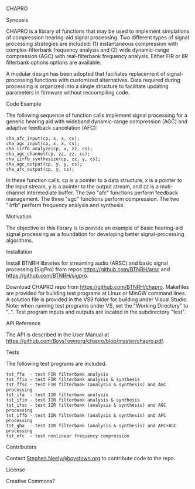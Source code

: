 CHAPRO

Synopsis

CHAPRO is a library of functions that may be used to implement simulations of compression hearing-aid signal processing. Two different types of signal processing strategies are included: (1) instantaneous compression with complex-filterbank frequency analysis and (2) wide dynamic-range compression (AGC) with real-filterbank frequency analysis. Either FIR or IIR filterbank options options are available. 

A modular design has been adopted that faciliates replacement of signal-processing functions with customized alternatives. Data required during processing is organized into a single structure to facilitate updating parameters in firmware without reccompiling code.

Code Example

The following sequence of function calls implement signal processing for a generic hearing aid with wideband dynamic-range compression (AGC) and adaptive feedback cancelation (AFC):

    cha_afc_input(cp, x, x, cs);
    cha_agc_input(cp, x, x, cs);
    cha_iirfb_analyze(cp, x, zz, cs);
    cha_agc_channel(cp, zz, zz, cs);
    cha_iirfb_synthesize(cp, zz, y, cs);
    cha_agc_output(cp, y, y, cs);
    cha_afc_output(cp, y, cs);

In these function calls, cp is a pointer to a data structure, x is a pointer to the input stream, y is a pointer to the output stream, and zz is a muti-channel intermediate buffer. The two "afc" functions perform feedback management. The three "agc" functions perform compression. The two "iirfb" perform frequency analysis and synthesis.

Motivation

The objective or this library is to provide an example of basic hearing-aid signal processing as a foundation for developing better signal-processing algorithms.

Installation

Install BTNRH libraries for streaming audio (ARSC) and basic signal processing (SigPro) from repos https://github.com/BTNRH/arsc and https://github.com/BTNRH/sigpro.   

Download CHAPRO repo from https://github.com/BTNRH/chapro. Makefiles are provided for building test programs at Linux or MinGW command lines. A solution file is provided in the VS9 folder for building under Visual Studio. Note: when running test programs under VS, set the "Working Directory" to "..". Test program inputs and outputs are located in the subdirectory "test".

API Reference

The API is described in the User Manual at https://github.com/BoysTownorg/chapro/blob/master/chapro.pdf.

Tests

The following test programs are included.

    tst_ffa  - test FIR filterbank analysis
    tst_ffio - test FIR filterbank analysis & synthesis
    tst_ffsc - test FIR filterbank (analysis & synthesis) and AGC processing
    tst_ifa  - test IIR filterbank analysis
    tst_ifio - test IIR filterbank analysis & synthesis
    tst_ifsc - test IIR filterbank (analysis & synthesis) and AGC processing
    tst_iffb - test IIR filterbank (analysis & synthesis) and AFC processing
    tst_gha  - test IIR filterbank (analysis & synthesis) and AFC+AGC processing
    tst_nfc  - test nonlinear frequency compression

Contributors

Contact Stephen.Neely@boystown.org to contribute code to the repo.

License

Creative Commons?

